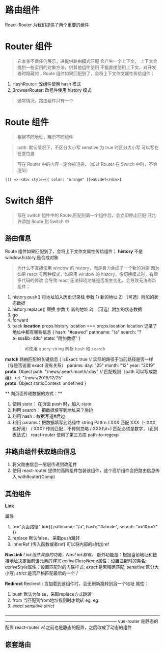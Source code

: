 # 路由组件

React-Router 为我们提供了两个重要的组件

# Router 组件

> 它本身不做任何展示，进提供路由模式匹配
> 会产生一个上下文， 上下文会提供一些实用的对象方法，供其他组件使用
> 不能直接使用上下文，对开发者时隐藏的；Route 组件如果匹配到了，会将上下文作文属性传给组件；

1. HashRouter: 改组件使用 hash 模式
2. BrowserRouter: 改组件使用 history 模式

> 通常情况，路由组件只有一个

# Route 组件

> 根据不同地址，展示不同组件

<route path="匹配的路径" component="要显示的组件"/>

> path: 默认情况下，不区分大小写 senstive 为 true 时区分大小写
> 可以写在任意位置

> 写在 Router 中的内容一定会被渲染，（如过 Router 在 Switch 中时，不会渲染）
> <Route path="/content">

    {() => <div style={{ color: "orange" }}>abcdef</div>}

  </Route>

# Switch 组件

> 写在 switch 组件中的 Route,匹配到第一个组件后，会立即停止匹配
> 只允许添加 Route 到 Switch 中

## 路由信息

Route 组件如果匹配到了，会将上下文作文属性传给组件；
**history**
不是 window.history,是合成对象

> 为什么不直接使用 window 的 history，而是费力合成了一个新的对象
> 因为如果 react 有两种模式，如果用 window 的 history，像切换模式时，有很多代码的修改
> 会导致 react 无法知晓地址是否发生变化，会导致无法刷新组件；

1. history.push() 将地址加入历史记录栈
   参数 1) 新的地址 2) （可选）附加的状态数据
2. history.replace() 替换
   参数 1) 新的地址 2) （可选）附加的状态数据
3. go
4. forward
5. back
   **location**
   props.history.location === props.location
   location 记录了地址中都有哪些信息
   {
   hash: "#eawed"
   pathname: "/a"
   search: "?a=sss&b=ddd"
   state: "附加数据"
   }
   > 可使用 query-string 解析 hash 和 search

**match**
路由匹配的关键信息
{
isExact: true // 实际的路径于当前路径是否一样（与是否设置 exact 没有关系）
params:
day: "25"
month: "12"
year: "2019"
**proto**: Object
path: "/news/:year/:month/:day" // 匹配规则（path 可以写成数组）
url: "/news/2019/12/25"  
 **proto**: Object
staticContext: undefined
}

** 向页面传递数据的方式：**

1. 使用 state： 在页面 push 时，加入 state
2. 利用 search： 把数据填写到地址来？后边
3. 利用 hash：数据写道#后边
4. 利用 params：把数据填写到路径中
   <Route path="/news/:year/:month/:day" exact component={News}></Route>
   string Pattrn /:XXX 匹配 XXX（-:XXX 也好用）
   /:XXX? 传则匹配，不传则忽略
   /:XXX(\d+) 匹配必须是数字，（正则表达式）
   react-router 使用了第三方库 path-to-regexp

## 非路由组件获取路由信息

1. 将父路由信息一层层传递到改组件
2. 使用 react-router 提供的高阶组件包装该组件，这个高阶组件会把路由信息传入 withRouter(Comp)

## 其他组件

**Link**

属性

1. to="页面路径"
   to={{
      pathname: "/a",
      hash: "#abcde",
      search: "a=1&b=2"
  }}
2. replace 
  默认false， 采取push跳转
3. innerRef (传入函数或者ref)
  可以将内部的a附加ref

**NavLink**
*Link组件具备的功能，NavLink都有。*
额外功能是：根据当前地址和链接地址决定当前该元素的*样式*
*activeClassName*属性：设置匹配时的类名;
*activeStyle*属性：设置匹配时的内联样式;
*exact*:是否精确匹配;
*sensitive*:区分大小写;
*strict*:是否严格匹配最后的一个 /

**Redirect**
Redirect : 当加载到该组件时，会无刷新跳转到另一个地址
属性：
1. push
  默认为false，采取replace方式跳转
2. from
  当匹配到from地址规则时才跳转
  eg: <Redirect from="/abc" to="/a"></Redirect>
  eg: <Redirect from="/abc/:id" to="/a"></Redirect>
3. *exact* *sensitive* *strict*

——————————————————————————————————————————————————————————————
vue-router 是静态的配置
react-router v4之前也是静态的配置，之后改成了动态的组件

## 嵌套路由